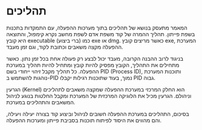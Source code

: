 # תהליכים

המאמר מתעסק בנושא של תהליכים בתוך מערכות ההפעלה, עם התמקדות בתכנות בשפת פייתון. תהליך ההמרה של קוד משפת אדם לשפת מחשב נקרא קימפול, והתוצאה היא קובץ executable (ברי ביצוע) כמו exe או dmg. כאשר מריצים קובץ exe, המערכת ההפעלה מקצה משאבים וכתובת לקוד, וגם זמן מעבד.

בניגוד לרוב ההבנה הקרובה, מעבד יכול לבצע רק פעולה אחת בכל זמן נתון. כאשר מתחילים את התהליך, הקובץ מפסיק להיות קובץ ומתחיל להיות תהליך במערכת ההפעלה. כל תהליך מקבל זיהוי ייחודי בשם PID (Process ID), ותוכנות המערכת נוהגות להשתמש ב-PID נמוך, בעוד שתוכנות רגילות יקבלו PID גבוה.

הגרעין (Kernel) הוא החלק המרכזי במערכת ההפעלה שמקצה משאבים לתהליכים וניהולם. הגרעין מכיל את הלוגיקה המרכזית של המערכת ומקבל החלטות בנוגע לניהול המשאבים והתהליכים במערכת.

בסיכום, התהליכים במערכת ההפעלה חשובים לניהול וביצוע קוד בצורה יעילה ויעילה, והם מהווים את היסוד לפיתוח תוכנות בסביבת פייתון ומערכות ההפעלה.